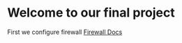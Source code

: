 # Welcome to our final project 

First we configure firewall
[Firewall Docs](https://github.com/AminDaoudi/Final-Project/wiki/fw)
